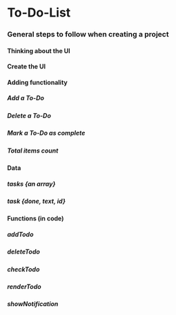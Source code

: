 # To-Do-List

### General steps to follow when creating a project
#### Thinking about the UI
#### Create the UI
#### Adding functionality
##### Add a To-Do
#####  Delete a To-Do
#####  Mark a To-Do as complete
#####  Total items count
#### Data
##### tasks {an array}
##### task {done, text, id}
#### Functions (in code)
#####  addTodo
#####  deleteTodo
#####  checkTodo
#####  renderTodo
#####  showNotification
